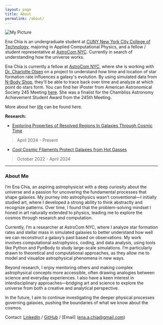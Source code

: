 ```yaml
---
layout: page
title: About
permalink: /about/
---
```

![My Picture](ProfileImage.jpg)

Ena Chia is an undergraduate student at [CUNY New York City College of Technology](https://www.citytech.cuny.edu/physics/), majoring in Applied Computational Physics, and a fellow / student representative at [AstroCom NYC](https://cunyastro.org/astrocom/). Currently in search of understanding how the universe works. 

Ena Chia is currently a fellow at [AstroCom NYC](https://cunyastro.org/astrocom/), where she is working with [Dr. Charlotte Olsen](https://charlotteolsen.github.io) on a project to understand how time and location of star formation rate influences a galaxy's evolution. By using simulated data from [N-Body Shop](https://nbody.shop), they'll be able to trace back over time and analyze at which point do stars form. You can find her iPoster from American Astronomical Society 245 Meeting [here](https://aas245-aas.ipostersessions.com/default.aspx?s=0C-AD-83-74-34-C5-36-61-E8-4A-B5-38-BF-19-F9-F2&guestview=true). She was a finalist for the Chambliss Astronomy Achievement Student Award from the 245th Meeting. 

​More about her [life](https://enachia.github.io/minima/history/) can be found here.


**Research:**

- [Exploring Properties of Resolved Regions In Galaxies Through Cosmic Time](https://github.com/enachia/h277.g14_Simulation)
> April 2024 - Present

- [Cool Cosmic Filaments Protect Galaxies from Hot Gasses](https://github.com/enachia/research)
> October 2022 - April 2024

---

### **About Me**  

I’m Ena Chia, an aspiring astrophysicist with a deep curiosity about the universe and a passion for uncovering the fundamental processes that shape galaxies. My journey into astrophysics wasn’t conventional—I initially studied art, where I developed a strong ability to think abstractly and recognize patterns. Over time, I found that the problem-solving mindset I honed in art naturally extended to physics, leading me to explore the cosmos through research and computation.  

Currently, I’m a researcher at AstroCom NYC, where I analyze star formation rates and stellar mass in simulated galaxies to better understand how well we can reconstruct a galaxy’s past based on observations. My work involves computational astrophysics, coding, and data analysis, using tools like Python and PynBody to study large-scale simulations. I’m particularly drawn to theoretical and computational approaches, as they allow me to model and visualize astrophysical phenomena in new ways.  

Beyond research, I enjoy mentoring others and making complex astrophysical concepts more accessible, often drawing analogies between science and everyday experiences. I also have a keen interest in interdisciplinary approaches—bridging art and science to explore the universe from both a creative and analytical perspective.  

In the future, I aim to continue investigating the deeper physical processes governing galaxies, pushing the boundaries of what we know about the cosmos.  



Contact:
[LinkedIn](http://linkedin.com/in/enachia/) / 
[GitHub](https://github.com/enachia) / 
[Email] (ena.a.chia@gmail.com) 